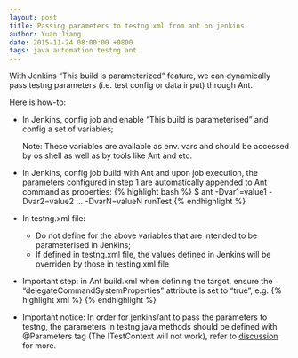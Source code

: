 ```yaml
---
layout: post
title: Passing parameters to testng xml from ant on jenkins
author: Yuan Jiang
date: 2015-11-24 08:00:00 +0800
tags: java automation testng ant
---
```


With Jenkins “This build is parameterized” feature, we can dynamically pass testng parameters (i.e. test config or data input) through Ant.

Here is how-to:

- In Jenkins, config job and enable “This build is parameterised” and config a set of variables;

   Note: These variables are available as env. vars and should be accessed by os shell as well as by tools like Ant and etc.

- In Jenkins, config job build with Ant and upon job execution, the parameters configured in step 1 are automatically appended to Ant command as properties:
{% highlight bash %}
$ ant -Dvar1=value1 -Dvar2=value2 … -DvarN=valueN runTest
{% endhighlight %}

- In testng.xml file:
  - Do not define <parameter name=“” value=“”></parameter> for the above variables that are intended to be parameterised in Jenkins;
  - If defined in testng.xml file, the values defined in Jenkins will be overriden by those in testing xml file

- Important step: in Ant build.xml when defining the <testng> target, ensure the “delegateCommandSystemProperties” attribute is set to “true”, e.g.
  {% highlight xml %}
    <target name="runTest" depends="compile">
      <testng classpath="${cp}:${build.dir}" delegateCommandSystemProperties="true">
        <xmlfileset dir="${test-cases.dir}" includes="testng.xml"/>
      </testng>
    </target>
  {% endhighlight %}

- Important notice: In order for jenkins/ant to pass the parameters to testng, the parameters in testng java methods should be defined with @Parameters tag (The ITestContext will not work), refer to [discussion](https://groups.google.com/forum/#!topic/testng-users/_F9geWyxUsI) for more.
